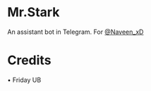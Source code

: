 # Mr.Stark
An assistant bot in Telegram. For [@Naveen_xD](https://telegram.me/Naveen_xD)


# Credits
• Friday UB